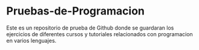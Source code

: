 Pruebas-de-Programacion
=======================

Este es un repositorio  de prueba de Github donde se guardaran los ejercicios de diferentes cursos y tutoriales relacionados con programacion en varios lenguajes.
